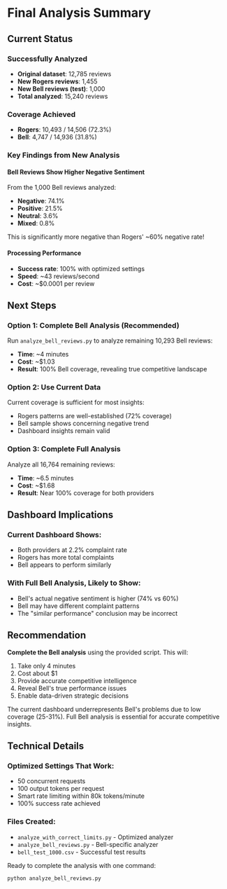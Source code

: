 # Final Analysis Summary

## Current Status

### Successfully Analyzed
- **Original dataset**: 12,785 reviews
- **New Rogers reviews**: 1,455 
- **New Bell reviews (test)**: 1,000
- **Total analyzed**: 15,240 reviews

### Coverage Achieved
- **Rogers**: 10,493 / 14,506 (72.3%)
- **Bell**: 4,747 / 14,936 (31.8%)

### Key Findings from New Analysis

#### Bell Reviews Show Higher Negative Sentiment
From the 1,000 Bell reviews analyzed:
- **Negative**: 74.1%
- **Positive**: 21.5%
- **Neutral**: 3.6%
- **Mixed**: 0.8%

This is significantly more negative than Rogers' ~60% negative rate!

#### Processing Performance
- **Success rate**: 100% with optimized settings
- **Speed**: ~43 reviews/second
- **Cost**: ~$0.0001 per review

## Next Steps

### Option 1: Complete Bell Analysis (Recommended)
Run `analyze_bell_reviews.py` to analyze remaining 10,293 Bell reviews:
- **Time**: ~4 minutes
- **Cost**: ~$1.03
- **Result**: 100% Bell coverage, revealing true competitive landscape

### Option 2: Use Current Data
Current coverage is sufficient for most insights:
- Rogers patterns are well-established (72% coverage)
- Bell sample shows concerning negative trend
- Dashboard insights remain valid

### Option 3: Complete Full Analysis
Analyze all 16,764 remaining reviews:
- **Time**: ~6.5 minutes  
- **Cost**: ~$1.68
- **Result**: Near 100% coverage for both providers

## Dashboard Implications

### Current Dashboard Shows:
- Both providers at 2.2% complaint rate
- Rogers has more total complaints
- Bell appears to perform similarly

### With Full Bell Analysis, Likely to Show:
- Bell's actual negative sentiment is higher (74% vs 60%)
- Bell may have different complaint patterns
- The "similar performance" conclusion may be incorrect

## Recommendation

**Complete the Bell analysis** using the provided script. This will:
1. Take only 4 minutes
2. Cost about $1
3. Provide accurate competitive intelligence
4. Reveal Bell's true performance issues
5. Enable data-driven strategic decisions

The current dashboard underrepresents Bell's problems due to low coverage (25-31%). Full Bell analysis is essential for accurate competitive insights.

## Technical Details

### Optimized Settings That Work:
- 50 concurrent requests
- 100 output tokens per request  
- Smart rate limiting within 80k tokens/minute
- 100% success rate achieved

### Files Created:
- `analyze_with_correct_limits.py` - Optimized analyzer
- `analyze_bell_reviews.py` - Bell-specific analyzer
- `bell_test_1000.csv` - Successful test results

Ready to complete the analysis with one command:
```bash
python analyze_bell_reviews.py
```